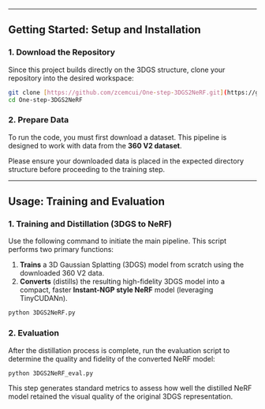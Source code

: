 -----

## Getting Started: Setup and Installation

### 1\. Download the Repository

Since this project builds directly on the 3DGS structure, clone your repository into the desired workspace:

```bash
git clone [https://github.com/zcemcui/One-step-3DGS2NeRF.git](https://github.com/zcemcui/One-step-3DGS2NeRF.git)
cd One-step-3DGS2NeRF
```

### 2\. Prepare Data

To run the code, you must first download a dataset. This pipeline is designed to work with data from the **360 V2 dataset**.

Please ensure your downloaded data is placed in the expected directory structure before proceeding to the training step.

-----

##  Usage: Training and Evaluation

### 1\. Training and Distillation (3DGS to NeRF)

Use the following command to initiate the main pipeline. This script performs two primary functions:

1.  **Trains** a 3D Gaussian Splatting (3DGS) model from scratch using the downloaded 360 V2 data.
2.  **Converts** (distills) the resulting high-fidelity 3DGS model into a compact, faster **Instant-NGP style NeRF** model (leveraging TinyCUDANn).

<!-- end list -->

```bash
python 3DGS2NeRF.py
```

### 2\. Evaluation

After the distillation process is complete, run the evaluation script to determine the quality and fidelity of the converted NeRF model:

```bash
python 3DGS2NeRF_eval.py
```

This step generates standard metrics to assess how well the distilled NeRF model retained the visual quality of the original 3DGS representation.
